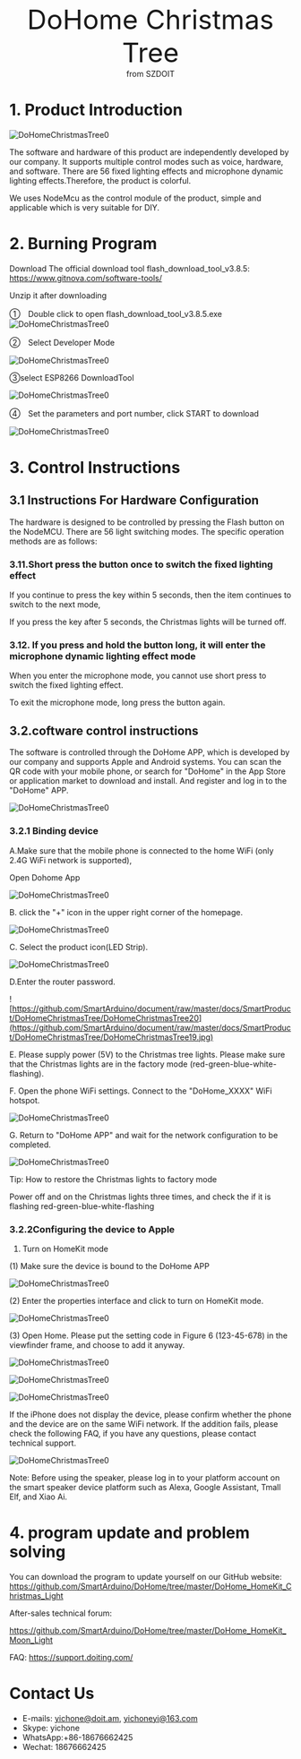 <center> <font size=10>DoHome Christmas Tree  </font></center>

<center> from SZDOIT </center>



# 1. Product Introduction

![DoHomeChristmasTree0](https://github.com/SmartArduino/document/raw/master/docs/SmartProduct/DoHomeChristmasTree/DoHomeChristmasTree0.jpg)

The software and hardware of this product are independently developed by our company. It supports multiple control modes such as voice, hardware, and software. There are 56 fixed lighting effects and microphone dynamic lighting effects.Therefore, the product is colorful. 

We uses NodeMcu as the control module of the product, simple and applicable which is very suitable for DIY.

# 2. Burning Program 

Download The official download tool flash_download_tool_v3.8.5: https://www.gitnova.com/software-tools/

Unzip it after downloading

①　Double click to open flash_download_tool_v3.8.5.exe
![DoHomeChristmasTree0](https://github.com/SmartArduino/document/raw/master/docs/SmartProduct/DoHomeChristmasTree/DoHomeChristmasTree1.jpg)

②　Select Developer Mode

![DoHomeChristmasTree0](https://github.com/SmartArduino/document/raw/master/docs/SmartProduct/DoHomeChristmasTree/DoHomeChristmasTree2.jpg) 

③select ESP8266 DownloadTool

![DoHomeChristmasTree0](https://github.com/SmartArduino/document/raw/master/docs/SmartProduct/DoHomeChristmasTree/DoHomeChristmasTree3.jpg) 

④　Set the parameters and port number, click START to download

![DoHomeChristmasTree0](https://github.com/SmartArduino/document/raw/master/docs/SmartProduct/DoHomeChristmasTree/DoHomeChristmasTree4.jpg) 

# **3.** Control Instructions

## 3.1 Instructions For Hardware Configuration

The hardware is designed to be controlled by pressing the Flash button on the NodeMCU. There are 56 light switching modes. The specific operation methods are as follows:

### 3.11.Short press the button once to switch the fixed lighting effect

If you continue to press the key within 5 seconds, then the item continues to switch to the next mode,

If you press the key after 5 seconds, the Christmas lights will be turned off.

### 3.12. If you press and hold the button long, it will enter the microphone dynamic lighting effect mode

When you enter the microphone mode, you cannot use short press to switch the fixed lighting effect.

To exit the microphone mode, long press the button again.

 

## 3.2.coftware control instructions

The software is controlled through the DoHome APP, which is developed by our company and supports Apple and Android systems. You can scan the QR code with your mobile phone, or search for "DoHome" in the App Store or application market to download and install. And register and log in to the "DoHome" APP.

![DoHomeChristmasTree0](https://github.com/SmartArduino/document/raw/master/docs/SmartProduct/DoHomeChristmasTree/DoHomeChristmasTree5.jpg) 

 

### 3.2.1 Binding device

A.Make sure that the mobile phone is connected to the home WiFi (only 2.4G WiFi network is supported), 

Open Dohome App

![DoHomeChristmasTree0](https://github.com/SmartArduino/document/raw/master/docs/SmartProduct/DoHomeChristmasTree/DoHomeChristmasTree6.jpg) 

B. click the "+" icon in the upper right corner of the homepage.

![DoHomeChristmasTree0](https://github.com/SmartArduino/document/raw/master/docs/SmartProduct/DoHomeChristmasTree/DoHomeChristmasTree7.jpg) 

C. Select the product icon(LED Strip).

![DoHomeChristmasTree0](https://github.com/SmartArduino/document/raw/master/docs/SmartProduct/DoHomeChristmasTree/DoHomeChristmasTree8.jpg) 

D.Enter the router password.

![https://github.com/SmartArduino/document/raw/master/docs/SmartProduct/DoHomeChristmasTree/DoHomeChristmasTree20](https://github.com/SmartArduino/document/raw/master/docs/SmartProduct/DoHomeChristmasTree/DoHomeChristmasTree19.jpg)

E. Please supply power (5V) to the Christmas tree lights. Please make sure that the Christmas lights are in the factory mode (red-green-blue-white-flashing).

F. Open the phone WiFi settings. Connect to the "DoHome_XXXX" WiFi hotspot.

![DoHomeChristmasTree0](https://github.com/SmartArduino/document/raw/master/docs/SmartProduct/DoHomeChristmasTree/DoHomeChristmasTree11.jpg) 

 

 

G. Return to "DoHome APP" and wait for the network configuration to be completed.

![DoHomeChristmasTree0](https://github.com/SmartArduino/document/raw/master/docs/SmartProduct/DoHomeChristmasTree/DoHomeChristmasTree12.jpg) 

 

 

 

Tip: How to restore the Christmas lights to factory mode

Power off and on the Christmas lights three times, and check the if it is flashing red-green-blue-white-flashing

 

### 3.2.2Configuring the device to Apple

1. Turn on HomeKit mode

(1) Make sure the device is bound to the DoHome APP

![DoHomeChristmasTree0](https://github.com/SmartArduino/document/raw/master/docs/SmartProduct/DoHomeChristmasTree/DoHomeChristmasTree13.jpg) 

(2) Enter the properties interface and click to turn on HomeKit mode.

![DoHomeChristmasTree0](https://github.com/SmartArduino/document/raw/master/docs/SmartProduct/DoHomeChristmasTree/DoHomeChristmasTree14.jpg) 

(3) Open Home. Please put the setting code in Figure 6 (123-45-678) in the viewfinder frame, and choose to add it anyway.

![DoHomeChristmasTree0](https://github.com/SmartArduino/document/raw/master/docs/SmartProduct/DoHomeChristmasTree/DoHomeChristmasTree15.jpg) 

![DoHomeChristmasTree0](https://github.com/SmartArduino/document/raw/master/docs/SmartProduct/DoHomeChristmasTree/DoHomeChristmasTree16.jpg) 

![DoHomeChristmasTree0](https://github.com/SmartArduino/document/raw/master/docs/SmartProduct/DoHomeChristmasTree/DoHomeChristmasTree17.jpg) 

If the iPhone does not display the device, please confirm whether the phone and the device are on the same WiFi network. If the addition fails, please check the following FAQ, if you have any questions, please contact technical support.



![DoHomeChristmasTree0](https://github.com/SmartArduino/document/raw/master/docs/SmartProduct/DoHomeChristmasTree/DoHomeChristmasTree18.jpg) 

Note: Before using the speaker, please log in to your platform account on the smart speaker device platform such as Alexa, Google Assistant, Tmall Elf, and Xiao Ai.

 

# 4. program update and problem solving

You can download the program to update yourself on our GitHub website: https://github.com/SmartArduino/DoHome/tree/master/DoHome_HomeKit_Christmas_Light

After-sales technical forum:

https://github.com/SmartArduino/DoHome/tree/master/DoHome_HomeKit_Moon_Light

FAQ: https://support.doiting.com/

# Contact Us

- E-mails: [yichone@doit.am](mailto:yichone@doit.am), [yichoneyi@163.com](mailto:yichoneyi@163.com)
- Skype: yichone
- WhatsApp:+86-18676662425
- Wechat: 18676662425